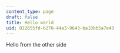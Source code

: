 ```yaml
---
content_type: page
draft: false
title: Hello world
uid: 022655fd-b278-44a3-9643-ba18bb5a7e43
---
```

Hello from the other side